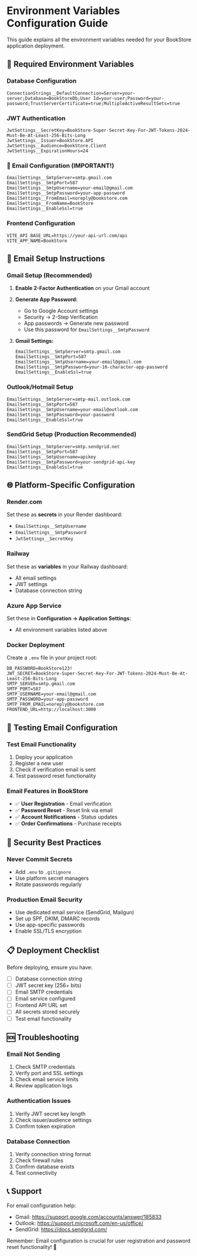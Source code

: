 # Environment Variables Configuration Guide

This guide explains all the environment variables needed for your BookStore application deployment.

## 🔐 Required Environment Variables

### **Database Configuration**
```env
ConnectionStrings__DefaultConnection=Server=your-server;Database=BookStoreDb;User Id=your-user;Password=your-password;TrustServerCertificate=true;MultipleActiveResultSets=true
```

### **JWT Authentication**
```env
JwtSettings__SecretKey=BookStore-Super-Secret-Key-For-JWT-Tokens-2024-Must-Be-At-Least-256-Bits-Long
JwtSettings__Issuer=BookStore.API
JwtSettings__Audience=BookStore.Client
JwtSettings__ExpirationHours=24
```

### **📧 Email Configuration (IMPORTANT!)**
```env
EmailSettings__SmtpServer=smtp.gmail.com
EmailSettings__SmtpPort=587
EmailSettings__SmtpUsername=your-email@gmail.com
EmailSettings__SmtpPassword=your-app-password
EmailSettings__FromEmail=noreply@bookstore.com
EmailSettings__FromName=BookStore
EmailSettings__EnableSsl=true
```

### **Frontend Configuration**
```env
VITE_API_BASE_URL=https://your-api-url.com/api
VITE_APP_NAME=BookStore
```

## 📧 Email Setup Instructions

### **Gmail Setup (Recommended)**

1. **Enable 2-Factor Authentication** on your Gmail account
2. **Generate App Password:**
   - Go to Google Account settings
   - Security → 2-Step Verification
   - App passwords → Generate new password
   - Use this password for `EmailSettings__SmtpPassword`

3. **Gmail Settings:**
   ```env
   EmailSettings__SmtpServer=smtp.gmail.com
   EmailSettings__SmtpPort=587
   EmailSettings__SmtpUsername=your-email@gmail.com
   EmailSettings__SmtpPassword=your-16-character-app-password
   EmailSettings__EnableSsl=true
   ```

### **Outlook/Hotmail Setup**
```env
EmailSettings__SmtpServer=smtp-mail.outlook.com
EmailSettings__SmtpPort=587
EmailSettings__SmtpUsername=your-email@outlook.com
EmailSettings__SmtpPassword=your-password
EmailSettings__EnableSsl=true
```

### **SendGrid Setup (Production Recommended)**
```env
EmailSettings__SmtpServer=smtp.sendgrid.net
EmailSettings__SmtpPort=587
EmailSettings__SmtpUsername=apikey
EmailSettings__SmtpPassword=your-sendgrid-api-key
EmailSettings__EnableSsl=true
```

## 🌐 Platform-Specific Configuration

### **Render.com**
Set these as **secrets** in your Render dashboard:
- `EmailSettings__SmtpUsername`
- `EmailSettings__SmtpPassword`
- `JwtSettings__SecretKey`

### **Railway**
Set these as **variables** in your Railway dashboard:
- All email settings
- JWT settings
- Database connection string

### **Azure App Service**
Set these in **Configuration → Application Settings**:
- All environment variables listed above

### **Docker Deployment**
Create a `.env` file in your project root:
```env
DB_PASSWORD=BookStore123!
JWT_SECRET=BookStore-Super-Secret-Key-For-JWT-Tokens-2024-Must-Be-At-Least-256-Bits-Long
SMTP_SERVER=smtp.gmail.com
SMTP_PORT=587
SMTP_USERNAME=your-email@gmail.com
SMTP_PASSWORD=your-app-password
SMTP_FROM_EMAIL=noreply@bookstore.com
FRONTEND_URL=http://localhost:3000
```

## 🔧 Testing Email Configuration

### **Test Email Functionality**
1. Deploy your application
2. Register a new user
3. Check if verification email is sent
4. Test password reset functionality

### **Email Features in BookStore**
- ✅ **User Registration** - Email verification
- ✅ **Password Reset** - Reset link via email
- ✅ **Account Notifications** - Status updates
- ✅ **Order Confirmations** - Purchase receipts

## 🚨 Security Best Practices

### **Never Commit Secrets**
- Add `.env` to `.gitignore`
- Use platform secret managers
- Rotate passwords regularly

### **Production Email Security**
- Use dedicated email service (SendGrid, Mailgun)
- Set up SPF, DKIM, DMARC records
- Use app-specific passwords
- Enable SSL/TLS encryption

## 📋 Deployment Checklist

Before deploying, ensure you have:
- [ ] Database connection string
- [ ] JWT secret key (256+ bits)
- [ ] Email SMTP credentials
- [ ] Email service configured
- [ ] Frontend API URL set
- [ ] All secrets stored securely
- [ ] Test email functionality

## 🆘 Troubleshooting

### **Email Not Sending**
1. Check SMTP credentials
2. Verify port and SSL settings
3. Check email service limits
4. Review application logs

### **Authentication Issues**
1. Verify JWT secret key length
2. Check issuer/audience settings
3. Confirm token expiration

### **Database Connection**
1. Verify connection string format
2. Check firewall rules
3. Confirm database exists
4. Test connectivity

## 📞 Support

For email configuration help:
- Gmail: https://support.google.com/accounts/answer/185833
- Outlook: https://support.microsoft.com/en-us/office/
- SendGrid: https://docs.sendgrid.com/

Remember: Email configuration is crucial for user registration and password reset functionality! 📧
